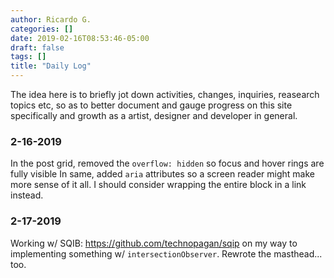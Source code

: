 ```yaml
---
author: Ricardo G.
categories: []
date: 2019-02-16T08:53:46-05:00
draft: false
tags: []
title: "Daily Log"
---
```

The idea here is to briefly jot down activities, changes, inquiries, reasearch topics etc, so as to better document and gauge progress on this site specifically and growth as a artist, designer and developer in general.

### 2-16-2019
In the post grid, removed the `overflow: hidden` so focus and hover rings are fully visible
In same, added `aria` attributes so a screen reader might make more sense of it all. I should consider wrapping the entire block in a link instead.

### 2-17-2019
Working w/ SQIB: https://github.com/technopagan/sqip on my way to implementing something w/ `intersectionObserver`.
Rewrote the masthead... too.